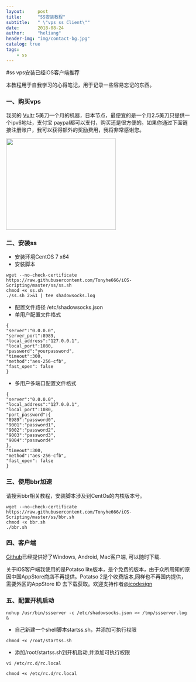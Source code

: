 ```yaml
---
layout:     post
title:      "SS安装教程"
subtitle:   " \"vps ss Client\""
date:       2018-08-24 
author:     "heliang"
header-img: "img/contact-bg.jpg"
catalog: true
tags:
    - ss
---
```


#ss vps安装已经iOS客户端推荐

本教程用于自我学习的心得笔记，用于记录一些容易忘记的东西。

### 一、购买vps

我买的 [Vultr]('https://www.vultr.com/?ref=7316634') 5美刀一个月的机器，日本节点，最便宜的是一个月2.5美刀只提供一个ipv6地址，支付宝 paypal都可以支付，购买还是很方便的。如果你通过下面链接注册账户，我可以获得额外的奖励费用，我将非常感谢您。

<a href="https://www.vultr.com/?ref=7316634"><img src="https://www.vultr.com/media/banner_3.png" width="300" height="250"></a>

### 二、安装ss
- 安装环境CentOS 7 x64
- 安装脚本

```
wget --no-check-certificate https://raw.githubusercontent.com/Tonyhe666/iOS-Scripting/master/ss/ss.sh
chmod +x ss.sh
./ss.sh 2>&1 | tee shadowsocks.log
```
- 配置文件路径 /etc/shadowsocks.json
- 单用户配置文件格式

```
{
"server":"0.0.0.0",
"server_port":8989,
"local_address":"127.0.0.1",
"local_port":1080,
"password":"yourpassword",
"timeout":300,
"method":"aes-256-cfb",
"fast_open": false
}
```

- 多用户多端口配置文件格式

```
{
"server":"0.0.0.0",
"local_address":"127.0.0.1",
"local_port":1080,
"port_password":{
"8989":"password0",
"9001":"password1",
"9002":"password2",
"9003":"password3",
"9004":"password4"
},
"timeout":300,
"method":"aes-256-cfb",
"fast_open": false
}
```

### 三、使用bbr加速

请搜索bbr相关教程，安装脚本涉及到CentOs的内核版本号。

```
wget --no-check-certificate https://raw.githubusercontent.com/Tonyhe666/iOS-Scripting/master/ss/bbr.sh
chmod +x bbr.sh
./bbr.sh
```

### 四、客户端

[Github](https://github.com/shadowsocks)已经提供好了Windows, Android, Mac客户端, 可以随时下载.

关于iOS客户端我使用的是Potatso lite版本，是个免费的版本，由于众所周知的原因中国AppStore商店不再提供。Potatso 2是个收费版本,同样也不再国内提供，需要外区的AppStore ID 去下载获取。欢迎支持作者[@icodesign]('https://github.com/icodesign')


### 五、配置开机启动

```
nohup /usr/bin/ssserver -c /etc/shadowsocks.json >> /tmp/ssserver.log &
```
- 自己新建一个shell脚本startss.sh，并添加可执行权限
```
chmod +x /root/startss.sh
```
- 添加/root/startss.sh到开机启动,并添加可执行权限
```
vi /etc/rc.d/rc.local
```

```
chmod +x /etc/rc.d/rc.local
```





